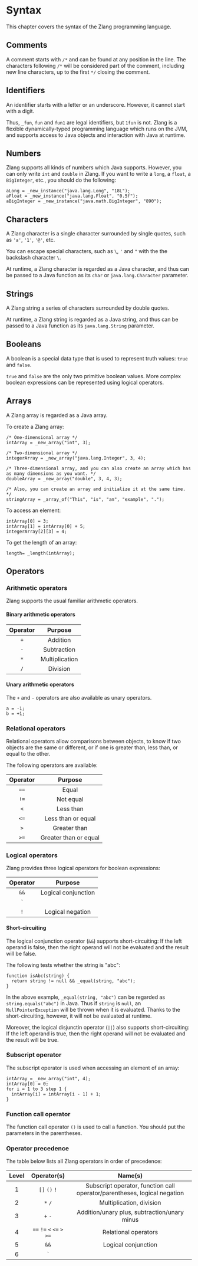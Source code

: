 # Syntax

This chapter covers the syntax of the Zlang programming language.

## Comments

A comment starts with `/*` and can be found at any position in the line.
The characters following `/*` will be considered part of the comment, including new line characters,
up to the first `*/` closing the comment.

## Identifiers

An identifier starts with a letter or an underscore. However, it cannot start with a digit.

Thus, `_fun`, `fun` and `fun1` are legal identifiers, but `1fun` is not.
Zlang is a flexible dynamically-typed programming language which runs on the JVM, and supports access
to Java objects and interaction with Java at runtime.

## Numbers

Zlang supports all kinds of numbers which Java supports.
However, you can only write `int` and `double` in Zlang.
If you want to write a `long`, a `float`, a `BigInteger`, etc., you should do the following:

```
aLong = _new_instance("java.lang.Long", "18L");
aFloat = _new_instance("java.lang.Float", "0.5f");
aBigInteger = _new_instance("java.math.BigInteger", "890");
```

## Characters

A Zlang character is a single character surrounded by single quotes, such as `'a'`, `'1'`, `'@'`, etc.

You can escape special characters, such as `\`, `'` and `"` with the the backslash character `\`.

At runtime, a Zlang character is regarded as a Java character,
and thus can be passed to a Java function as its `char` or `java.lang.Character` parameter.

## Strings

A Zlang string a series of characters surrounded by double quotes.

At runtime, a Zlang string is regarded as a Java string,
and thus can be passed to a Java function as its `java.lang.String` parameter.

## Booleans

A boolean is a special data type that is used to represent truth values: `true` and `false`.

`true` and `false` are the only two primitive boolean values.
More complex boolean expressions can be represented using logical operators.


## Arrays

A Zlang array is regarded as a Java array.

To create a Zlang array:

```
/* One-dimensional array */
intArray = _new_array("int", 3);

/* Two-dimensional array */
integerArray = _new_array("java.lang.Integer", 3, 4);

/* Three-dimensional array, and you can also create an array which has as many dimensions as you want. */
doubleArray = _new_array("double", 3, 4, 3);

/* Also, you can create an array and initialize it at the same time. */
stringArray = _array_of("This", "is", "an", "example", ".");
```

To access an element:

```
intArray[0] = 3;
intArray[1] = intArray[0] + 5;
integerArray[2][3] = 4;
```

To get the length of an array:

```
length= _length(intArray);
```

## Operators

### Arithmetic operators

Zlang supports the usual familiar arithmetic operators.

#### Binary arithmetic operators

| Operator | Purpose |
| :------: | :------:|
|  `+`       | Addition|
|  `-`       | Subtraction|
|  `*`       | Multiplication|
|  `/`       | Division|

#### Unary arithmetic operators

The `+` and `-` operators are also available as unary operators.

```
a = -1;
b = +1;
```

### Relational operators

Relational operators allow comparisons between objects, to know if two objects are the same or different,
or if one is greater than, less than, or equal to the other.

The following operators are available:

| Operator | Purpose |
| :------: | :------:|
|  `==`      | Equal    |
|  `!=`      | Not equal|
|  `<`    | Less than|
|  `<=`   | Less than or equal|
|  `>`    | Greater than|
|  `>=`   | Greater than or equal|

### Logical operators

Zlang provides three logical operators for boolean expressions:

| Operator | Purpose |
| :------: | :------:|
|  `&&`      | Logical conjunction|
|  `||`      | Logical disjunction|
|  `!`       | Logical negation|

#### Short-circuiting

The logical conjunction operator (`&&`) supports short-circuiting:
If the left operand is false, then the right operand will not be evaluated and the result will be false.

The following tests whether the string is "abc":

```
function isAbc(string) {
  return string != null && _equal(string, "abc");
}
```

In the above example, `_equal(string, "abc")` can be regarded as `string.equals("abc")` in Java.
Thus if `string` is `null`, an `NullPointerException` will be thrown when it is evaluated.
Thanks to the short-circuiting, however, it will not be evaluated at runtime.

Moreover, the logical disjunctin operator (`||`) also supports short-circuiting:
If the left operand is true, then the right operand will not be evaluated and the result will be true.

### Subscript operator

The subscript operator is used when accessing an element of an array:

```
intArray = _new_array("int", 4);
intArray[0] = 0;
for i = 1 to 3 step 1 {
  intArray[i] = intArray[i - 1] + 1;
}
```

### Function call operator

The function call operator `()` is used to call a function. You should put the parameters in the parentheses.

### Operator precedence

The table below lists all Zlang operators in order of precedence:

| Level    | Operator(s) | Name(s) |
| :------: | :------:    |:------: |
|  1       | `[]` `()` `!` | Subscript operator, function call operator/parentheses, logical negation|
|  2       | `*` `/` | Multiplication, division|
|  3       | `+` `-` | Addition/unary plus, subtraction/unary minus|
|  4       | `==`  `!=` `<` `<=` `>` `>=` |  Relational operators|
|  5       | `&&` |  Logical conjunction|
|  6       | `||` |  Logical disjunction|